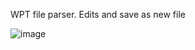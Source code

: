 WPT file parser. Edits and save as new file

![image](https://github.com/user-attachments/assets/e38bc0fc-8a66-4af8-8f85-24101f35c132)
